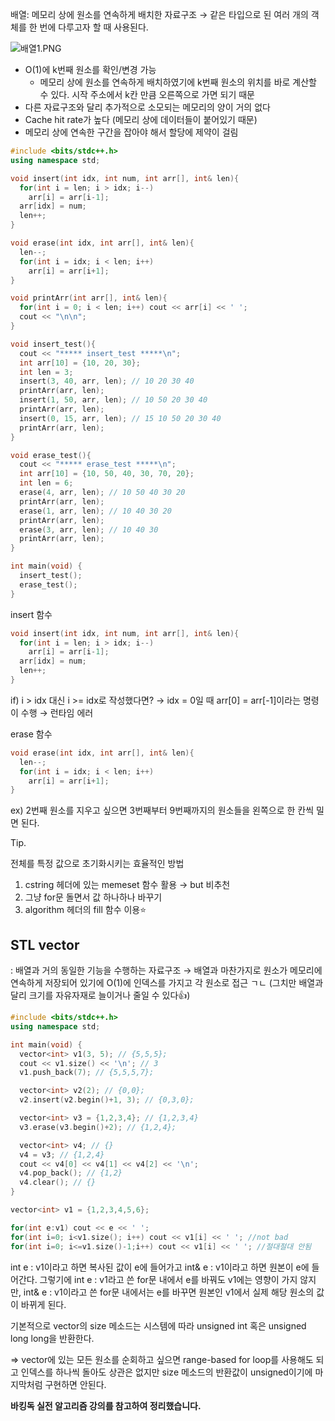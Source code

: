 배열: 메모리 상에 원소를 연속하게 배치한 자료구조 → 같은 타입으로 된 여러 개의 객체를 한 번에 다루고자 할 때 사용된다.

![배열1.PNG](https://i.esdrop.com/d/f/AfOYjCl4ON/i6iLeKBmu7.png)

- O(1)에 k번째 원소를 확인/변경 가능
    - 메모리 상에 원소를 연속하게 배치하였기에 k번째 원소의 위치를 바로 계산할 수 있다. 시작 주소에서 k칸 만큼 오른쪽으로 가면 되기 때문
- 다른 자료구조와 달리 추가적으로 소모되는 메모리의 양이 거의 없다
- Cache hit rate가 높다 (메모리 상에 데이터들이 붙어있기 때문)
- 메모리 상에 연속한 구간을 잡아야 해서 할당에 제약이 걸림

```cpp
#include <bits/stdc++.h>
using namespace std;

void insert(int idx, int num, int arr[], int& len){
  for(int i = len; i > idx; i--)
    arr[i] = arr[i-1];
  arr[idx] = num;
  len++;
}

void erase(int idx, int arr[], int& len){
  len--;
  for(int i = idx; i < len; i++)
    arr[i] = arr[i+1];
}

void printArr(int arr[], int& len){
  for(int i = 0; i < len; i++) cout << arr[i] << ' ';
  cout << "\n\n";
}

void insert_test(){
  cout << "***** insert_test *****\n";
  int arr[10] = {10, 20, 30};
  int len = 3;
  insert(3, 40, arr, len); // 10 20 30 40
  printArr(arr, len);
  insert(1, 50, arr, len); // 10 50 20 30 40
  printArr(arr, len);
  insert(0, 15, arr, len); // 15 10 50 20 30 40
  printArr(arr, len);
}

void erase_test(){
  cout << "***** erase_test *****\n";
  int arr[10] = {10, 50, 40, 30, 70, 20};
  int len = 6;
  erase(4, arr, len); // 10 50 40 30 20
  printArr(arr, len);
  erase(1, arr, len); // 10 40 30 20
  printArr(arr, len);
  erase(3, arr, len); // 10 40 30
  printArr(arr, len);
}

int main(void) {
  insert_test();
  erase_test();
}
```

insert 함수

```cpp
void insert(int idx, int num, int arr[], int& len){
  for(int i = len; i > idx; i--)
    arr[i] = arr[i-1];
  arr[idx] = num;
  len++;
}
```

if)  i > idx 대신 i >= idx로 작성했다면?
→ idx = 0일 때 arr[0] = arr[-1]이라는 명령이 수행 → 런타임 에러

erase 함수

```cpp
void erase(int idx, int arr[], int& len){
  len--;
  for(int i = idx; i < len; i++)
    arr[i] = arr[i+1];
}
```

ex) 2번째 원소를 지우고 싶으면 3번째부터 9번째까지의 원소들을 왼쪽으로 한 칸씩 밀면 된다. 

Tip.

전체를 특정 값으로 초기화시키는 효율적인 방법

1. cstring 헤더에 있는 memeset 함수 활용 → but 비추천
2. 그냥 for문 돌면서 값 하나하나 바꾸기
3. algorithm 헤더의 fill 함수 이용⭐

## STL vector

: 배열과 거의 동일한 기능을 수행하는 자료구조 → 배열과 마찬가지로 원소가 메모리에 연속하게 저장되어 있기에 O(1)에 인덱스를 가지고 각 원소로 접근 ㄱㄴ (그치만 배열과 달리 크기를 자유자재로 늘이거나 줄일 수 있다👍)

```cpp
#include <bits/stdc++.h>
using namespace std;

int main(void) {
  vector<int> v1(3, 5); // {5,5,5};
  cout << v1.size() << '\n'; // 3
  v1.push_back(7); // {5,5,5,7};

  vector<int> v2(2); // {0,0};
  v2.insert(v2.begin()+1, 3); // {0,3,0};

  vector<int> v3 = {1,2,3,4}; // {1,2,3,4}
  v3.erase(v3.begin()+2); // {1,2,4};

  vector<int> v4; // {}
  v4 = v3; // {1,2,4}
  cout << v4[0] << v4[1] << v4[2] << '\n';
  v4.pop_back(); // {1,2}
  v4.clear(); // {}
}
```

```cpp
vector<int> v1 = {1,2,3,4,5,6};

for(int e:v1) cout << e << ' ';
for(int i=0; i<v1.size(); i++) cout << v1[i] << ' '; //not bad
for(int i=0; i<=v1.size()-1;i++) cout << v1[i] << ' '; //절대절대 안됨
```

int e : v1이라고 하면 복사된 값이 e에 들어가고 int& e : v1이라고 하면 원본이 e에 들어간다. 그렇기에 int e : v1라고 쓴 for문 내에서 e를 바꿔도 v1에는 영향이 가지 않지만, int& e : v1이라고 쓴 for문 내에서는 e를 바꾸면 원본인 v1에서 실제 해당 원소의 값이 바뀌게 된다.

기본적으로 vector의 size 메소드는 시스템에 따라 unsigned int 혹은 unsigned long long을 반환한다.

⇒ vector에 있는 모든 원소를 순회하고 싶으면 range-based for loop를 사용해도 되고 인덱스를 하나씩 돌아도 상관은 없지만 size 메소드의 반환값이 unsigned이기에 마지막처럼 구현하면 안된다.


**바킹독 실전 알고리즘 강의를 참고하여 정리했습니다.**
